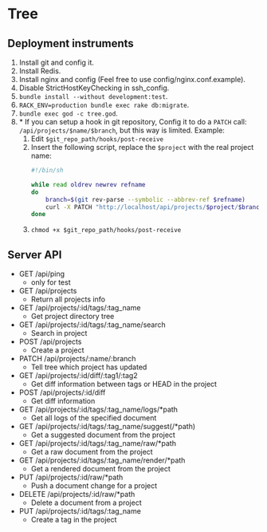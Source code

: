 # Tree

## Deployment instruments
1. Install git and config it.
2. Install Redis.
3. Install nginx and config (Feel free to use config/nginx.conf.example).
4. Disable StrictHostKeyChecking in ssh\_config.
5. `bundle install --without development:test`.
6. `RACK_ENV=production bundle exec rake db:migrate`.
7. `bundle exec god -c tree.god`.
8. \* If you can setup a hook in git repository,
    Config it to do a `PATCH` call: `/api/projects/$name/$branch`,
    but this way is limited.
    Example:
      1. Edit `$git_repo_path/hooks/post-receive`
      2.  Insert the following script, replace the `$project` with the real project name:
          ```sh
          #!/bin/sh

          while read oldrev newrev refname
          do
              branch=$(git rev-parse --symbolic --abbrev-ref $refname)
              curl -X PATCH "http://localhost/api/projects/$project/$branch" >/tmp/log 2>&1
          done
          ```
      3. `chmod +x $git_repo_path/hooks/post-receive`

## Server API

- GET     /api/ping
  * only for test
- GET     /api/projects
  * Return all projects info
- GET     /api/projects/:id/tags/:tag_name
  * Get project directory tree
- GET     /api/projects/:id/tags/:tag_name/search
  * Search in project
- POST    /api/projects
  * Create a project
- PATCH   /api/projects/:name/:branch
  * Tell tree which project has updated
- GET     /api/projects/:id/diff/:tag1/:tag2
  * Get diff information between tags or HEAD in the project
- POST    /api/projects/:id/diff
  * Get diff information
- GET     /api/projects/:id/tags/:tag_name/logs/*path
  * Get all logs of the specified document
- GET     /api/projects/:id/tags/:tag_name/suggest(/*path)
  * Get a suggested document from the project
- GET     /api/projects/:id/tags/:tag_name/raw/*path
  * Get a raw document from the project
- GET     /api/projects/:id/tags/:tag_name/render/*path
  * Get a rendered document from the project
- PUT     /api/projects/:id/raw/*path
  * Push a document change for a project
- DELETE  /api/projects/:id/raw/*path
  * Delete a document from a project
- PUT     /api/projects/:id/tags/:tag_name
  * Create a tag in the project
